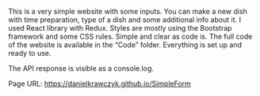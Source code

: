 This is a very simple website with some inputs. You can make a new dish with time preparation, type of a dish and some additional info about it. I used React library with Redux. Styles are mostly using the Bootstrap framework and some CSS rules. Simple and clear as code is. The full code of the website is available in the “Code” folder. Everything is set up and ready to use.

The API response is visible as a console.log.

Page URL: https://danielkrawczyk.github.io/SimpleForm
